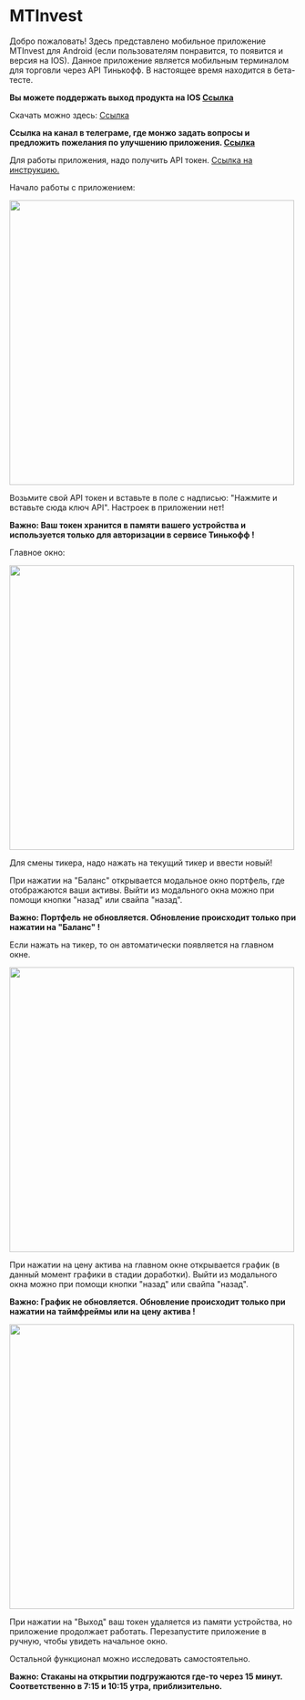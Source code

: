 # MTInvest

Добро пожаловать! Здесь представлено мобильное приложение MTInvest для Android (если пользователям понравится, то появится и версия на IOS). Данное приложение является мобильным терминалом для торговли через API Тинькофф. В настоящее время находится в бета-тесте.

**Вы можете поддержать выход продукта на IOS [Ссылка](https://www.tinkoff.ru/cf/45XNAjjcWZu)**

Скачать можно здесь: [Ссылка](https://github.com/birdik/MTI/releases)

**Cсылка на канал в телеграме, где монжо задать вопросы и предложить пожелания по улучшению приложения. [Ссылка](https://t.me/joinchat/DtcZAn1MQgs2ZTVi)**

Для работы приложения, надо получить API токен. [Ссылка на инструкцию.](https://tinkoffcreditsystems.github.io/invest-openapi/auth/#_2)

Начало работы с приложением:

<img src="https://user-images.githubusercontent.com/81379528/136568150-c04ebd08-a63f-4e70-b2fc-89cadaaa8e11.jpg" width="500">

Возьмите свой API токен и вставьте в поле с надписью: "Нажмите и вставьте сюда ключ API". Настроек в приложении нет!

**Важно: Ваш токен хранится в памяти вашего устройства и используется только для авторизации в сервисе Тинькофф !**


Главное окно: 

<img src="https://user-images.githubusercontent.com/81379528/136569811-825af678-2d0a-40f9-ab5d-a375d0d3b2f5.jpg" width="500">

Для смены тикера, надо нажать на текущий тикер и ввести новый!

При нажатии на "Баланс" открывается модальное окно портфель, где отображаются ваши активы. Выйти из модального окна можно при помощи кнопки "назад" или свайпа "назад".

**Важно: Портфель не обновляется. Обновление происходит только при нажатии на "Баланс" !**

Если нажать на тикер, то он автоматически появляется на главном окне.

<img src="https://user-images.githubusercontent.com/81379528/136570615-739c5f83-1bed-4cd3-8f9d-f7d65d79eca3.jpg" width="500">

При нажатии на цену актива на главном окне открывается график (в данный момент графики в стадии доработки). Выйти из модального окна можно при помощи кнопки "назад" или свайпа "назад".


**Важно: График не обновляется. Обновление происходит только при нажатии на таймфреймы или на цену актива !**

<img src="https://user-images.githubusercontent.com/81379528/136572305-b54b39ce-5d0c-43be-b1bf-21e089728476.jpg" width="500">

При нажатии на "Выход" ваш токен удаляется из памяти устройства, но приложение продолжает работать. Перезапустите приложение в ручную, чтобы увидеть начальное окно.

Остальной функционал можно исследовать самостоятельно.

**Важно: Стаканы на открытии подгружаются где-то через 15 минут. Соответственно в 7:15 и 10:15 утра, приблизительно.**
